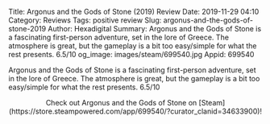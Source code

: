 Title: Argonus and the Gods of Stone (2019) Review
Date: 2019-11-29 04:10
Category: Reviews
Tags: positive review
Slug: argonus-and-the-gods-of-stone-2019
Author: Hexadigital
Summary: Argonus and the Gods of Stone is a fascinating first-person adventure, set in the lore of Greece. The atmosphere is great, but the gameplay is a bit too easy/simple for what the rest presents. 6.5/10
og_image: images/steam/699540.jpg
Appid: 699540

Argonus and the Gods of Stone is a fascinating first-person adventure, set in the lore of Greece. The atmosphere is great, but the gameplay is a bit too easy/simple for what the rest presents. 6.5/10

<center>Check out Argonus and the Gods of Stone on [Steam](https://store.steampowered.com/app/699540/?curator_clanid=34633900)!</center>
